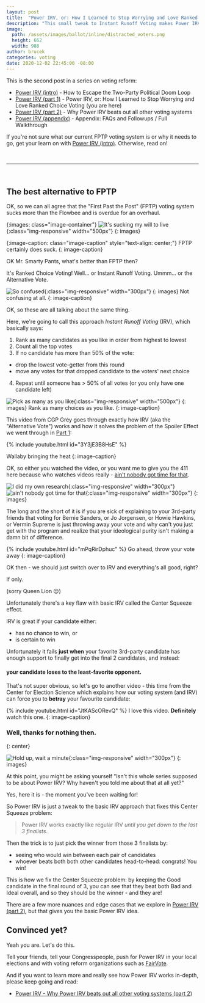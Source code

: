 ```yaml
---
layout: post
title:  "Power IRV, or: How I Learned to Stop Worrying and Love Ranked Choice Voting (part 1)"
description: "This small tweak to Instant Runoff Voting makes Power IRV the clear winner in the voting reform sweepstakes"
image:
  path: /assets/images/ballot/inline/distracted_voters.png
  height: 662
  width: 988
author: brucek
categories: voting
date: 2020-12-02 22:45:00 -08:00
---
```


This is the second post in a series on voting reform:

- [Power IRV (intro)](power-irv-intro.html) - How to Escape the Two-Party Political Doom Loop
- [Power IRV (part 1)](power-irv-pt1.html) - Power IRV, or: How I Learned to Stop Worrying and Love Ranked Choice Voting (you are here)
- [Power IRV (part 2)](power-irv-pt2.html) - Why Power IRV beats out all other voting systems
- [Power IRV (appendix)](power-irv-appendix.html) - Appendix:  FAQs and Followups / Full Walkthrough

If you're not sure what our current FPTP voting system is or why it needs to go, get your learn on with [Power IRV (intro)](power-irv-intro.html).  Otherwise, read on!

<br/>

-----------
<br/>

## The best alternative to FPTP

OK, so we can all agree that the "First Past the Post" (FPTP) voting system sucks more than the Flowbee and is overdue for an overhaul.

{:images: class="image-container"}
![It's sucking my will to live](/assets/images/ballot/inline/garth_flowbee.gif){:class="img-responsive" width="500px"}
{: images}

{:image-caption: class="image-caption" style="text-align: center;"}
FPTP certainly does suck.
{: image-caption}

OK Mr. Smarty Pants, what's better than FPTP then?

It's Ranked Choice Voting!  Well... or Instant Runoff Voting.  Ummm... or the Alternative Vote.

![So confused](/assets/images/ballot/inline/confused_guy.png){:class="img-responsive" width="300px"}
{: images}
Not confusing at all.
{: image-caption}

OK, so these are all talking about the same thing.

Here, we're going to call this approach *Instant Runoff Voting* (IRV), which basically says:

1. Rank as many candidates as you like in order from highest to lowest
2. Count all the top votes
3. If no candidate has more than 50% of the vote:
  * drop the lowest vote-getter from this round
  * move any votes for that dropped candidate to the voters' next choice
4. Repeat until someone has > 50% of all votes (or you only have one candidate left)

![Pick as many as you like](/assets/images/ballot/inline/Your-RCV-Ballot-1.png){:class="img-responsive" width="500px"}
{: images}
Rank as many choices as you like.
{: image-caption}

This video from CGP Grey goes through exactly how IRV (aka the "Alternative Vote") works and how it solves the problem of the Spoiler Effect we went through in [Part 1](why-drop-fptp.html):

{% include youtube.html id="3Y3jE3B8HsE" %}

Wallaby bringing the heat
{: image-caption}

OK, so either you watched the video, or you want me to give you the 411 here because who watches videos really - [ain't nobody got time for that](https://youtu.be/bFEoMO0pc7k).

![I did my own research](/assets/images/ballot/inline/didmyownresearch.png){:class="img-responsive" width="300px"}
![ain't nobody got time for that](/assets/images/ballot/inline/angtft.jpg){:class="img-responsive" width="300px"}
{: images}

The long and the short of it is if you are sick of explaining to your 3rd-party friends that voting for Bernie Sanders, or Jo Jorgensen, or Howie Hawkins, or Vermin Supreme is just throwing away your vote and why can't you just get with the program and realize that your ideological purity isn't making a damn bit of difference.

{% include youtube.html id="mPqRirDphuc" %}
Go ahead, throw your vote away
{: image-caption}

OK then - we should just switch over to IRV and everything's all good, right?

If only.

(sorry Queen Lion 😒)

Unfortunately there's a key flaw with basic IRV called the Center Squeeze effect.

IRV is great if your candidate either:
* has no chance to win, or
* is certain to win
  
Unfortunately it fails **just when** your favorite 3rd-party candidate has enough support to finally get into the final 2 candidates, and instead:

#### **your candidate loses** to the least-favorite opponent.

That's not super obvious, so let's go to another video - this time from the Center for Election Science which explains how our voting system (and IRV) can force you to **betray** your favourite candidate:

{% include youtube.html id="JtKAScORevQ" %}
I love this video.  **Definitely** watch this one.
{: image-caption}

### Well, thanks for nothing then.
{: center}

![Hold up, wait a minute](/assets/images/ballot/inline/hold_up_wait_a_minute.png){:class="img-responsive" width="300px"}
{: images}

At this point, you might be asking yourself "Isn't this whole series supposed to be about Power IRV?  Why haven't you told me about that at all yet?"

Yes, here it is - the moment you've been waiting for!

So Power IRV is just a tweak to the basic IRV approach that fixes this Center Squeeze problem:

> Power IRV works exactly like regular IRV *until you get down to the last 3 finalists*.

Then the trick is to just pick the winner from those 3 finalists by:

* seeing who would win between each pair of candidates
* whoever beats both both other candidates head-to-head:  congrats!  You win!

This is how we fix the Center Squeeze problem:  by keeping the Good candidate in the final round of 3, you can see that they beat both Bad and Ideal overall, and so they should be the winner - and they are!

There are a few more nuances and edge cases that we explore in [Power IRV (part 2)](power-irv-pt2.html), but that gives you the basic Power IRV idea.

## Convinced yet?

Yeah you are.  Let's do this.

Tell your friends, tell your Congresspeople, push for Power IRV in your local elections and with voting reform organizations such as [FairVote](https://www.fairvote.org/).

And if you want to learn more and really see how Power IRV works in-depth, please keep going and read:

* [Power IRV - Why Power IRV beats out all other voting systems (part 2)](power-irv-pt2.html)
